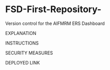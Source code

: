 # FSD-First-Repository-
Version control for the AIFMRM ERS Dashboard

EXPLANATION

INSTRUCTIONS

SECURITY MEASURES

DEPLOYED LINK

